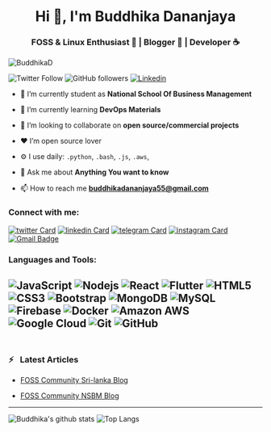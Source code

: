 <h1 align="center">Hi 👋, I'm Buddhika Dananjaya</h1>
<h3 align="center">FOSS & Linux Enthusiast 🐧 | Blogger 📝 | Developer ☕</h3>

<p align="left"> <img src="https://komarev.com/ghpvc/?username=BuddhikaD&color=brightgreen" alt="BuddhikaD" /> </p>

![Twitter Follow](https://img.shields.io/twitter/follow/BuddhikaDanan16?color=1DA1F2&label=Followers&logo=twitter&style=for-the-badge)
![GitHub followers](https://img.shields.io/github/followers/BuddhikaD?logo=GitHub&style=for-the-badge)
[![Linkedin](https://img.shields.io/badge/-CONNECT-blue?style=for-the-badge&logo=Linkedin&link=https://www.linkedin.com/in/buddhikadananjaya/)](https://www.linkedin.com/in/buddhikadananjaya/)


- 🔭 I’m currently student as **National School Of Business Management**

- 🌱 I’m currently learning **DevOps Materials**

- 👯 I’m looking to collaborate on **open source/commercial projects**

- ❤ I’m open source lover

- ⚙️ I use daily: `.python`, `.bash`, `.js`, `.aws`,

- 💬 Ask me about **Anything You want to know**

- 📫 How to reach me **buddhikadananjaya55@gmail.com**

### Connect with me:

[![twitter Card](https://img.icons8.com/color/28/000000/twitter.png)](https://twitter.com/BuddhikaDanan16)
[![linkedin Card](https://img.icons8.com/color/28/000000/linkedin.png)](https://www.linkedin.com/in/buddhikadananjaya)
[![telegram Card](https://img.icons8.com/color/28/000000/telegram-app.png)](https://t.me/BuddhikaD)
[![instagram Card](https://img.icons8.com/fluent/28/000000/instagram-new.png)](https://www.instagram.com/_.buddhi._/)<br>
[![Gmail Badge](https://img.shields.io/badge/-buddhikadananjaya55@gmail.com-c14438?style=flat-square&logo=Gmail&logoColor=white&link=mailto:buddhikadananjaya55@gmail.com)](mailto:buddhikadananjaya55@gmail.com)
<br />

### Languages and Tools:
![JavaScript](https://img.shields.io/badge/-JavaScript-black?style=flat-square&logo=javascript)
![Nodejs](https://img.shields.io/badge/-Nodejs-black?style=flat-square&logo=Node.js)
![React](https://img.shields.io/badge/-React-black?style=flat-square&logo=react)
![Flutter](https://img.shields.io/badge/-Flutter-02569B?style=flat-square&logo=flutter)
![HTML5](https://img.shields.io/badge/-HTML5-E34F26?style=flat-square&logo=html5&logoColor=white)
![CSS3](https://img.shields.io/badge/-CSS3-1572B6?style=flat-square&logo=css3)
![Bootstrap](https://img.shields.io/badge/-Bootstrap-563D7C?style=flat-square&logo=bootstrap)
![MongoDB](https://img.shields.io/badge/-MongoDB-black?style=flat-square&logo=mongodb)
![MySQL](https://img.shields.io/badge/-MySQL-black?style=flat-square&logo=mysql)
![Firebase](https://img.shields.io/badge/Firebase-007ACC?style=flat-square&logo=firebase)
![Docker](https://img.shields.io/badge/-Docker-black?style=flat-square&logo=docker)
![Amazon AWS](https://img.shields.io/badge/Amazon%20AWS-232F3E?style=flat-square&logo=amazon-aws)
![Google Cloud](https://img.shields.io/badge/Google%20Cloud-black?style=flat-square&logo=google-cloud)
![Git](https://img.shields.io/badge/-Git-black?style=flat-square&logo=git)
![GitHub](https://img.shields.io/badge/-GitHub-181717?style=flat-square&logo=github)
<br />
<br />
---
### ⚡ &ensp;Latest Articles
<!-- FOSSLK -->
- [FOSS Community Sri-lanka Blog](https://blog.foss.lk/author/buddhika/)
<!-- FOSSLK -->
<!-- FOSSNSBM -->
- [FOSS Community NSBM Blog](https://fossnsbm.org/author/buddhika/)
<!-- FOSSNSBM -->
---
![Buddhika's github stats](https://github-readme-stats.vercel.app/api?username=BuddhikaD&layout=compact&langs_count=8&theme=dark)
![Top Langs](https://github-readme-stats.vercel.app/api/top-langs/?username=BuddhikaD&layout=compact&langs_count=8&theme=dark)
